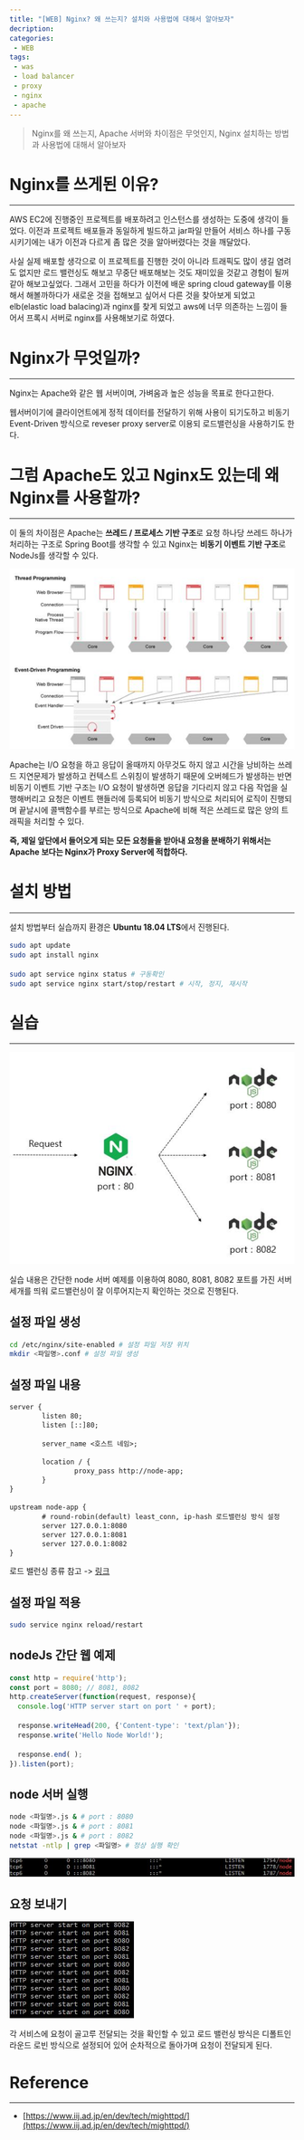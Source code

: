 ```yaml
---
title: "[WEB] Nginx? 왜 쓰는지? 설치와 사용법에 대해서 알아보자"
decription:
categories:
 - WEB
tags:
 - was
 - load balancer
 - proxy
 - nginx
 - apache
---
```


> Nginx를 왜 쓰는지, Apache 서버와 차이점은 무엇인지, Nginx 설치하는 방법과 사용법에 대해서 알아보자

# Nginx를 쓰게된 이유?

<hr>

AWS EC2에 진행중인 프로젝트를 배포하려고 인스턴스를 생성하는 도중에 생각이 들었다. 이전과 프로젝트 배포들과 동일하게 빌드하고 jar파일 만들어 서비스 하나를 구동시키기에는 내가 이전과 다르게 좀 많은 것을 알아버렸다는 것을 깨달았다.

사실 실제 배포할 생각으로 이 프로젝트를 진행한 것이 아니라 트래픽도 많이 생길 염려도 없지만 로드 밸런싱도 해보고 무중단 배포해보는 것도 재미있을 것같고 경험이 될꺼 같아 해보고싶었다. 그래서 고민을 하다가 이전에 배운 spring cloud gateway를 이용해서 해볼까하다가 새로운 것을 접해보고 싶어서 다른 것을 찾아보게 되었고 elb(elastic load balacing)과 nginx를 찾게 되었고 aws에 너무 의존하는 느낌이 들어서 프록시 서버로 nginx를 사용해보기로 하였다.

# Nginx가 무엇일까?

<hr>

Nginx는 Apache와 같은 웹 서버이며, 가벼움과 높은 성능을 목표로 한다고한다.

웹서버이기에 클라이언트에게 정적 데이터를 전달하기 위해 사용이 되기도하고 비동기 Event-Driven 방식으로 reveser proxy server로 이용되 로드밸런싱을 사용하기도 한다.

# 그럼 Apache도 있고 Nginx도 있는데 왜 Nginx를 사용할까?

<hr>

이 둘의 차이점은 Apache는 **쓰레드 / 프로세스 기반 구조**로 요청 하나당 쓰레드 하나가 처리하는 구조로 Spring Boot를 생각할 수 있고 Nginx는 **비동기 이벤트 기반 구조**로 NodeJs를 생각할 수 있다.

![threadeventdriven](/assets/postImages/NginxConcept/threadeventdriven.JPG)

Apache는 I/O 요청을 하고 응답이 올때까지 아무것도 하지 않고 시간을 낭비하는 쓰레드 지연문제가 발생하고 컨텍스트 스위칭이 발생하기 때문에 오버헤드가 발생하는 반면 비동기 이벤트 기반 구조는 I/O 요청이 발생하면 응답을 기다리지 않고 다음 작업을 실행해버리고 요청은 이벤트 핸들러에 등록되어 비동기 방식으로 처리되어 로직이 진행되며 끝날시에 콜백함수를 부르는 방식으로 Apache에 비해 적은 쓰레드로 많은 양의 트래픽을 처리할 수 있다.

**즉, 제일 앞단에서 들어오게 되는 모든 요청들을 받아내 요청을 분배하기 위해서는 Apache 보다는 Nginx가 Proxy Server에 적합하다.**

# 설치 방법

<hr>

설치 방법부터 실습까지 환경은 **Ubuntu 18.04 LTS**에서 진행된다.

``` bash
sudo apt update
sudo apt install nginx

sudo apt service nginx status # 구동확인
sudo apt service nginx start/stop/restart # 시작, 정지, 재시작
```

# 실습

<hr>

![nginxarchitecture](/assets/postImages/NginxConcept/nginxarchitecture.JPG)

실습 내용은 간단한 node 서버 예제를 이용하여 8080, 8081, 8082 포트를 가진 서버 세개를 띄워 로드밸런싱이 잘 이루어지는지 확인하는 것으로 진행된다.

## 설정 파일 생성

``` bash
cd /etc/nginx/site-enabled # 설정 파일 저장 위치
mkdir <파일명>.conf # 설정 파일 생성
```

## 설정 파일 내용

``` nginx
server {
        listen 80;
        listen [::]80;

        server_name <호스트 네임>;

        location / {
                proxy_pass http://node-app;
        }
}

upstream node-app {
        # round-robin(default) least_conn, ip-hash 로드밸런싱 방식 설정
        server 127.0.0.1:8080
        server 127.0.0.1:8081
        server 127.0.0.1:8082
}
```

로드 밸런싱 종류 참고 -> [링크](https://docs.nginx.com/nginx/admin-guide/load-balancer/http-load-balancer/)

## 설정 파일 적용

``` bash
sudo service nginx reload/restart
```

## nodeJs 간단 웹 예제

``` js
const http = require('http');
const port = 8080; // 8081, 8082
http.createServer(function(request, response){
  console.log('HTTP server start on port ' + port);

  response.writeHead(200, {'Content-type': 'text/plan'});
  response.write('Hello Node World!');

  response.end( );
}).listen(port);
```

## node 서버 실행

``` bash
node <파일명>.js & # port : 8080
node <파일명>.js & # port : 8081
node <파일명>.js & # port : 8082
netstat -ntlp | grep <파일명> # 정상 실행 확인
```

![nodePort3](/assets/postImages/NginxConcept/nodePort3.JPG)

## 요청 보내기

![nginxloadbalance](/assets/postImages/NginxConcept/nginxloadbalance.JPG)

각 서비스에 요청이 골고루 전달되는 것을 확인할 수 있고 로드 밸런싱 방식은 디폴트인 라운드 로빈 방식으로 설정되어 있어 순차적으로 돌아가며 요청이 전달되게 된다.

# Reference

<hr>

- [https://www.iij.ad.jp/en/dev/tech/mighttpd/](https://www.iij.ad.jp/en/dev/tech/mighttpd/)

